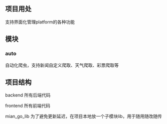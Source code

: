 ## 项目用处
支持界面化管理platform的各种功能

## 模块
### auto
自动化爬虫，支持新闻自定义爬取、天气爬取、彩票爬取等

## 项目结构
backend 所有后端代码

frontend 所有前端代码

mian_go_lib 为了避免更新延迟，在项目本地放一个子模块lib，用于随用随改随传
